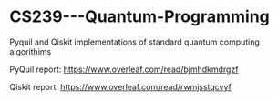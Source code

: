 # CS239---Quantum-Programming
Pyquil and Qiskit implementations of standard quantum computing algorithims 

PyQuil report: https://www.overleaf.com/read/bjmhdkmdrgzf

Qiskit report: https://www.overleaf.com/read/rwmjsstqcvyf


